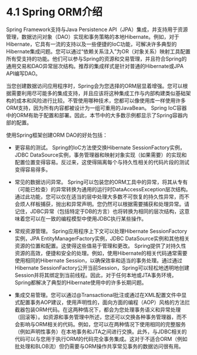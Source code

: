 # 4.1 Spring ORM介绍

Spring Framework支持与Java Persistence API（JPA）集成，并支持用于资源管理，数据访问对象（DAO）实现和事务策略的本地Hibernate。例如，对于Hibernate，它具有一流的支持以及一些便捷的IoC功能，可解决许多典型的Hibernate集成问题。您可以通过“依赖关系注入”为OR（对象关系）映射工具配置所有受支持的功能。他们可以参与Spring的资源和交易管理，并且符合Spring的通用交易和DAO异常层次结构。推荐的集成样式是针对普通的Hibernate或JPA API编写DAO。

当您创建数据访问应用程序时，Spring会为您选择的ORM层显着增强。您可以根据需要利用尽可能多的集成支持，并且应该将这种集成工作与内部构建类似基础架构的成本和风险进行比较。不管使用哪种技术，您都可以像使用库一样使用许多ORM支持，因为所有内容都被设计为一组可重用的JavaBean。 Spring IoC容器中的ORM有助于配置和部署。因此，本节中的大多数示例都显示了Spring容器内部的配置。

使用Spring框架创建ORM DAO的好处包括：

* 更容易的测试。 Spring的IoC方法使交换Hibernate SessionFactory实例，JDBC DataSource实例，事务管理器和映射对象实现（如果需要）的实现和配置位置变得容易。反过来，这使得隔离每个与持久性相关的代码片段的测试变得容易得多。

* 常见的数据访问异常。 Spring可以包装您的ORM工具中的异常，将其从专有（可能已检查）的异常转换为通用的运行时DataAccessException层次结构。通过此功能，您可以仅在适当的层中处理大多数不可恢复的持久性异常，而不会烦人样板捕获，抛出和异常声明。您仍然可以根据需要捕获和处理异常。请记住，JDBC异常（包括特定于DB的方言）也将转换为相同的层次结构，这意味着您可以在一致的编程模型中使用JDBC执行某些操作。

* 常规资源管理。 Spring应用程序上下文可以处理Hibernate SessionFactory实例，JPA EntityManagerFactory实例，JDBC DataSource实例和其他相关资源的位置和配置。这使得这些值易于管理和更改。 Spring提供了对持久性资源的高效，便捷和安全的处理。例如，使用Hibernate的相关代码通常需要使用相同的Hibernate Session，以确保效率和适当的事务处理。通过通过Hibernate SessionFactory公开当前Session，Spring可以轻松地透明地创建Session并将其绑定到当前线程。因此，对于任何本地或JTA事务环境，Spring都解决了典型的Hibernate使用中的许多长期问题。

* 集成交易管理。您可以通过@Transactional批注或通过在XML配置文件中显式配置事务AOP建议，使用声明性的，面向方面的编程（AOP）风格的方法拦截器包装ORM代码。在这两种情况下，都会为您处理事务语义和异常处理（回滚等）。如资源和事务管理中所述，您还可以交换各种事务管理器，而不会影响与ORM相关的代码。例如，您可以在两种情况下使用相同的完整服务（例如声明性事务）在本地事务和JTA之间进行交换。此外，与JDBC相关的代码可以与您用于执行ORM的代码完全事务集成。这对于不适合ORM（例如批处理和BLOB流）但仍需要与ORM操作共享常见事务的数据访问很有用。

